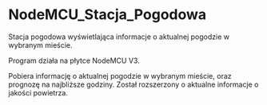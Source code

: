 # NodeMCU_Stacja_Pogodowa
 Stacja pogodowa wyświetlająca informacje o aktualnej pogodzie w wybranym mieście.

Program działa na płytce NodeMCU V3.

Pobiera informację o aktualnej pogodzie w wybranym mieście, oraz prognozę na najbliższe godziny.
Został rozszerzony o aktualne informacje o jakości powietrza.
